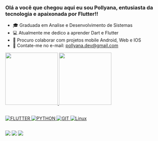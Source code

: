 

###  Olá a você que chegou aqui eu sou Pollyana, entusiasta da tecnologia e apaixonada por Flutter!!
- :mortar_board: Graduada em Analise e Desenvolvimento de Sistemas
- :computer: Atualmente me dedico a aprender Dart e Flutter
- :calling: Procuro colaborar com projetos mobile Android, Web e IOS
- :email: Contate-me no e-mail: pollyana.dev@gmail.com

<div>
  
<a href="https://github.com/pollyyana">
  <img height="165em" src="https://github-readme-stats.vercel.app/api?username=pollyyana&show_icons=true&hide=stars,contribs,s&theme=dracula&include_all_commits=true&count_private=true"/> 
  
  <img height="165em" src="https://github-readme-stats.vercel.app/api/top-langs/?username=pollyyana&layout=compact&langs_count=7&theme=dracula"/>  
  
   <div style="display: inline_block"><br> 

 ![FLUTTER](https://img.shields.io/badge/Flutter-02569B?style=for-the-badge&logo=flutter&logoColor=white)
 ![PYTHON](https://img.shields.io/badge/Python-3776AB?style=for-the-badge&logo=python&logoColor=white)
 ![GIT](https://img.shields.io/badge/GIT-E44C30?style=for-the-badge&logo=git&logoColor=white)
 ![Linux](https://img.shields.io/badge/Linux-FCC624?style=for-the-badge&logo=linux&logoColor=black)  
</div>  

##

 <div> 
   <a href="https://discord.gg/dJBSRSUS4Z" target="_blank"><img src="https://img.shields.io/badge/Discord-7289DA?style=for-the-badge&logo=discord&logoColor=white" target="_blank"></a> 
   <a href = "mailto:pollyana.dev@gmail.com"><img src="https://img.shields.io/badge/-Gmail-%23333?style=for-the-badge&logo=gmail&logoColor=white" target="_blank"></a>
  <a href="https://www.linkedin.com/in/pollyana-medeirosk/" target="_blank"><img src="https://img.shields.io/badge/-LinkedIn-%230077B5?style=for-the-badge&logo=linkedin&logoColor=white" target="_blank"></a> 
   

 
</div>
